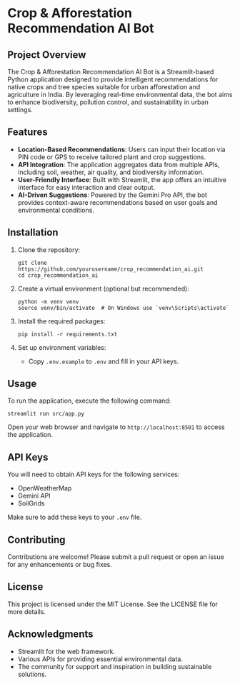 # Crop & Afforestation Recommendation AI Bot

## Project Overview

The Crop & Afforestation Recommendation AI Bot is a Streamlit-based Python application designed to provide intelligent recommendations for native crops and tree species suitable for urban afforestation and agriculture in India. By leveraging real-time environmental data, the bot aims to enhance biodiversity, pollution control, and sustainability in urban settings.

## Features

- **Location-Based Recommendations**: Users can input their location via PIN code or GPS to receive tailored plant and crop suggestions.
- **API Integration**: The application aggregates data from multiple APIs, including soil, weather, air quality, and biodiversity information.
- **User-Friendly Interface**: Built with Streamlit, the app offers an intuitive interface for easy interaction and clear output.
- **AI-Driven Suggestions**: Powered by the Gemini Pro API, the bot provides context-aware recommendations based on user goals and environmental conditions.

## Installation

1. Clone the repository:

   ```
   git clone https://github.com/yourusername/crop_recommendation_ai.git
   cd crop_recommendation_ai
   ```

2. Create a virtual environment (optional but recommended):

   ```
   python -m venv venv
   source venv/bin/activate  # On Windows use `venv\Scripts\activate`
   ```

3. Install the required packages:

   ```
   pip install -r requirements.txt
   ```

4. Set up environment variables:
   - Copy `.env.example` to `.env` and fill in your API keys.

## Usage

To run the application, execute the following command:

```
streamlit run src/app.py
```

Open your web browser and navigate to `http://localhost:8501` to access the application.

## API Keys

You will need to obtain API keys for the following services:

- OpenWeatherMap
- Gemini API
- SoilGrids

Make sure to add these keys to your `.env` file.

## Contributing

Contributions are welcome! Please submit a pull request or open an issue for any enhancements or bug fixes.

## License

This project is licensed under the MIT License. See the LICENSE file for more details.

## Acknowledgments

- Streamlit for the web framework.
- Various APIs for providing essential environmental data.
- The community for support and inspiration in building sustainable solutions.
